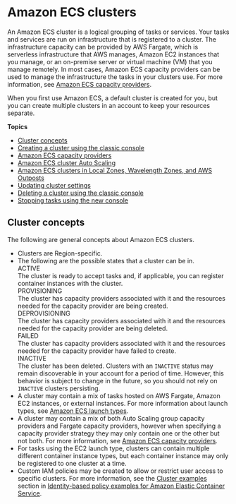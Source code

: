 # Amazon ECS clusters<a name="clusters"></a>

An Amazon ECS cluster is a logical grouping of tasks or services\. Your tasks and services are run on infrastructure that is registered to a cluster\. The infrastructure capacity can be provided by AWS Fargate, which is serverless infrastructure that AWS manages, Amazon EC2 instances that you manage, or an on\-premise server or virtual machine \(VM\) that you manage remotely\. In most cases, Amazon ECS capacity providers can be used to manage the infrastructure the tasks in your clusters use\. For more information, see [Amazon ECS capacity providers](cluster-capacity-providers.md)\.

When you first use Amazon ECS, a default cluster is created for you, but you can create multiple clusters in an account to keep your resources separate\.

**Topics**
+ [Cluster concepts](#clusters-concepts)
+ [Creating a cluster using the classic console](create_cluster.md)
+ [Amazon ECS capacity providers](cluster-capacity-providers.md)
+ [Amazon ECS cluster Auto Scaling](cluster-auto-scaling.md)
+ [Amazon ECS clusters in Local Zones, Wavelength Zones, and AWS Outposts](cluster-regions-zones.md)
+ [Updating cluster settings](update-cluster-settings.md)
+ [Deleting a cluster using the classic console](delete_cluster.md)
+ [Stopping tasks using the new console](stop-task-console-v2.md)

## Cluster concepts<a name="clusters-concepts"></a>

The following are general concepts about Amazon ECS clusters\.
+ Clusters are Region\-specific\.
+ The following are the possible states that a cluster can be in\.  
ACTIVE  
The cluster is ready to accept tasks and, if applicable, you can register container instances with the cluster\.  
PROVISIONING  
The cluster has capacity providers associated with it and the resources needed for the capacity provider are being created\.  
DEPROVISIONING  
The cluster has capacity providers associated with it and the resources needed for the capacity provider are being deleted\.  
FAILED  
The cluster has capacity providers associated with it and the resources needed for the capacity provider have failed to create\.  
INACTIVE  
The cluster has been deleted\. Clusters with an `INACTIVE` status may remain discoverable in your account for a period of time\. However, this behavior is subject to change in the future, so you should not rely on `INACTIVE` clusters persisting\.
+ A cluster may contain a mix of tasks hosted on AWS Fargate, Amazon EC2 instances, or external instances\. For more information about launch types, see [Amazon ECS launch types](launch_types.md)\.
+ A cluster may contain a mix of both Auto Scaling group capacity providers and Fargate capacity providers, however when specifying a capacity provider strategy they may only contain one or the other but not both\. For more information, see [Amazon ECS capacity providers](cluster-capacity-providers.md)\.
+ For tasks using the EC2 launch type, clusters can contain multiple different container instance types, but each container instance may only be registered to one cluster at a time\.
+ Custom IAM policies may be created to allow or restrict user access to specific clusters\. For more information, see the [Cluster examples](security_iam_id-based-policy-examples.md#IAM_cluster_policies) section in [Identity\-based policy examples for Amazon Elastic Container Service](security_iam_id-based-policy-examples.md)\.